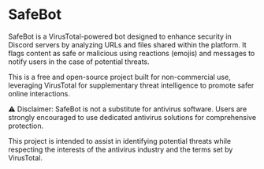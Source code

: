 # SafeBot

SafeBot is a VirusTotal-powered bot designed to enhance security in Discord servers by analyzing URLs and files shared within the platform. It flags content as safe or malicious using reactions (emojis) and messages to notify users in the case of potential threats.

This is a free and open-source project built for non-commercial use, leveraging VirusTotal for supplementary threat intelligence to promote safer online interactions.

⚠️ Disclaimer: SafeBot is not a substitute for antivirus software. Users are strongly encouraged to use dedicated antivirus solutions for comprehensive protection.

This project is intended to assist in identifying potential threats while respecting the interests of the antivirus industry and the terms set by VirusTotal.
